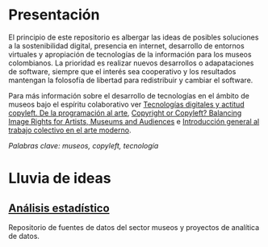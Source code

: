 # Presentación

El principio de este repositorio es albergar las ideas de posibles soluciones a la sostenibilidad digital, presencia en internet, desarrollo de entornos virtuales y apropiación de tecnologías de la información para los museos colombianos. La prioridad es realizar nuevos desarrollos o adapataciones de software, siempre que el interés sea cooperativo y los resultados mantengan la folosofía de libertad para redistribuir y cambiar el software.

Para más información sobre el desarrollo de tecnologías en el ámbito de museos bajo el espíritu colaborativo ver
[Tecnologías digitales y actitud copyleft. De la programación al arte](https://revistas.elpoli.edu.co/index.php/luc/article/view/883), [Copyright or Copyleft? Balancing Image Rights for Artists, Museums and Audiences](https://conservancy.umn.edu/bitstream/handle/11299/149953/Dolen%2cJennifer_MLS_Thesis.pdf) e [Introducción general al trabajo colectivo en el arte moderno](https://studylib.es/doc/5678695/introducci%C3%B3n-general-al-trabajo-colectivo-en-el-arte-moderno).

_Palabras clave: museos, copyleft, tecnología_

# Lluvia de ideas

## [Análisis estadístico](#)

Repositorio de fuentes de datos del sector museos y proyectos de analítica de datos.

